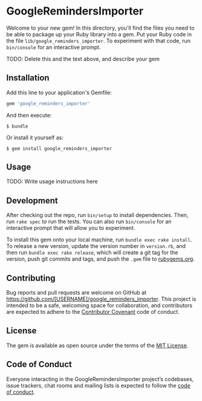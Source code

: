 # GoogleRemindersImporter

Welcome to your new gem! In this directory, you'll find the files you need to be able to package up your Ruby library into a gem. Put your Ruby code in the file `lib/google_reminders_importer`. To experiment with that code, run `bin/console` for an interactive prompt.

TODO: Delete this and the text above, and describe your gem

## Installation

Add this line to your application's Gemfile:

```ruby
gem 'google_reminders_importer'
```

And then execute:

    $ bundle

Or install it yourself as:

    $ gem install google_reminders_importer

## Usage

TODO: Write usage instructions here

## Development

After checking out the repo, run `bin/setup` to install dependencies. Then, run `rake spec` to run the tests. You can also run `bin/console` for an interactive prompt that will allow you to experiment.

To install this gem onto your local machine, run `bundle exec rake install`. To release a new version, update the version number in `version.rb`, and then run `bundle exec rake release`, which will create a git tag for the version, push git commits and tags, and push the `.gem` file to [rubygems.org](https://rubygems.org).

## Contributing

Bug reports and pull requests are welcome on GitHub at https://github.com/[USERNAME]/google_reminders_importer. This project is intended to be a safe, welcoming space for collaboration, and contributors are expected to adhere to the [Contributor Covenant](http://contributor-covenant.org) code of conduct.

## License

The gem is available as open source under the terms of the [MIT License](http://opensource.org/licenses/MIT).

## Code of Conduct

Everyone interacting in the GoogleRemindersImporter project’s codebases, issue trackers, chat rooms and mailing lists is expected to follow the [code of conduct](https://github.com/[USERNAME]/google_reminders_importer/blob/master/CODE_OF_CONDUCT.md).
